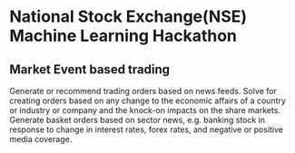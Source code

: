 # National Stock Exchange(NSE) Machine Learning Hackathon
## Market Event based trading
Generate or recommend trading orders based on news feeds. Solve for creating orders based on any
change to the economic affairs of a country or industry or company and the knock-on impacts on the
share markets. Generate basket orders based on sector news, e.g. banking stock in response to
change in interest rates, forex rates, and negative or positive media coverage.
